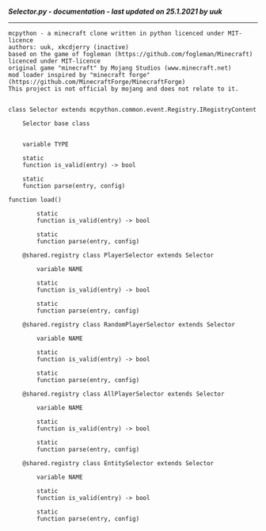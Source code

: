 ***Selector.py - documentation - last updated on 25.1.2021 by uuk***
___

    mcpython - a minecraft clone written in python licenced under MIT-licence
    authors: uuk, xkcdjerry (inactive)
    based on the game of fogleman (https://github.com/fogleman/Minecraft) licenced under MIT-licence
    original game "minecraft" by Mojang Studios (www.minecraft.net)
    mod loader inspired by "minecraft forge" (https://github.com/MinecraftForge/MinecraftForge)
    This project is not official by mojang and does not relate to it.


    class Selector extends mcpython.common.event.Registry.IRegistryContent
        
        Selector base class


        variable TYPE

        static
        function is_valid(entry) -> bool

        static
        function parse(entry, config)

    function load()

            static
            function is_valid(entry) -> bool

            static
            function parse(entry, config)

        @shared.registry class PlayerSelector extends Selector

            variable NAME

            static
            function is_valid(entry) -> bool

            static
            function parse(entry, config)

        @shared.registry class RandomPlayerSelector extends Selector

            variable NAME

            static
            function is_valid(entry) -> bool

            static
            function parse(entry, config)

        @shared.registry class AllPlayerSelector extends Selector

            variable NAME

            static
            function is_valid(entry) -> bool

            static
            function parse(entry, config)

        @shared.registry class EntitySelector extends Selector

            variable NAME

            static
            function is_valid(entry) -> bool

            static
            function parse(entry, config)